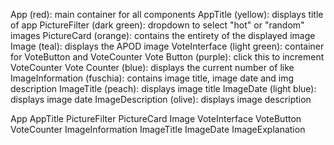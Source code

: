 App (red): main container for all components
AppTitle (yellow): displays title of app
PictureFilter (dark green): dropdown to select "hot" or "random" images
PictureCard (orange): contains the entirety of the displayed  image
Image (teal): displays the APOD image
VoteInterface (light green): container for VoteButton and VoteCounter
Vote Button (purple): click this to increment VoteCounter
Vote Counter (blue): displays the current number of like
ImageInformation (fuschia): contains image title, image date and img description
ImageTitle (peach): displays image title
ImageDate (light blue): displays image date
ImageDescription (olive): displays image description

App
    AppTitle 
    PictureFilter 
    PictureCard 
        Image 
        VoteInterface 
            VoteButton 
            VoteCounter
        ImageInformation 
            ImageTitle 
            ImageDate
            ImageExplanation 



